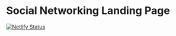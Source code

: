 # Social Networking Landing Page

[![Netlify Status](https://api.netlify.com/api/v1/badges/8a4279d5-7ed6-495a-b312-3510e72482b2/deploy-status)](https://app.netlify.com/sites/beamish-pudding-65f16f/deploys)
